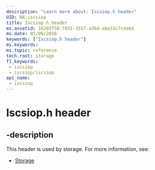 ```yaml
---
description: "Learn more about: Iscsiop.h header"
UID: NA:iscsiop
title: Iscsiop.h header
ms.assetid: 16203758-f031-3557-a36d-abe33c7c4a6d
ms.date: 05/09/2018
keywords: ["Iscsiop.h header"]
ms.keywords: 
ms.topic: reference
tech.root: storage
f1_keywords:
 - iscsiop
 - iscsiop/iscsiop
api_name:
 - iscsiop
---
```


# Iscsiop.h header


## -description

This header is used by storage. For more information, see:

- [Storage](../_storage/index.md)

